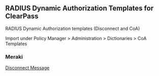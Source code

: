 ## RADIUS Dynamic Authorization Templates for ClearPass
RADIUS Dynamic Authorization templates (Disconnect and CoA)

Import under Policy Manager > Administration > Dictionaries > CoA Templates


### Meraki
[Disconnect Message](https://github.com/aruba/clearpass-radius-dynamic-authorization-templates/raw/master/meraki/radius-da-template_meraki_disconnect-message.xml)
